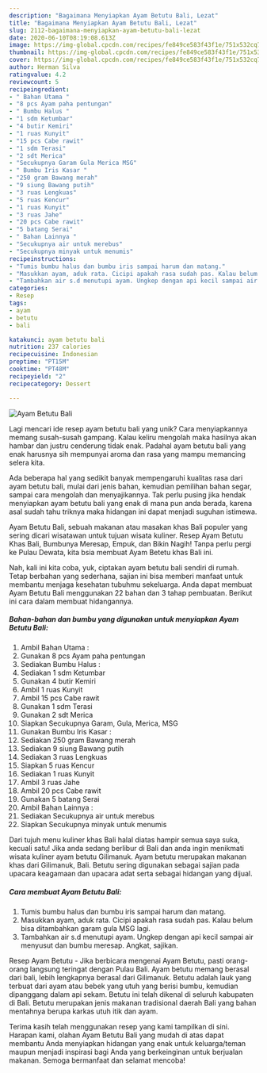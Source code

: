 ```yaml
---
description: "Bagaimana Menyiapkan Ayam Betutu Bali, Lezat"
title: "Bagaimana Menyiapkan Ayam Betutu Bali, Lezat"
slug: 2112-bagaimana-menyiapkan-ayam-betutu-bali-lezat
date: 2020-06-10T08:19:08.613Z
image: https://img-global.cpcdn.com/recipes/fe849ce583f43f1e/751x532cq70/ayam-betutu-bali-foto-resep-utama.jpg
thumbnail: https://img-global.cpcdn.com/recipes/fe849ce583f43f1e/751x532cq70/ayam-betutu-bali-foto-resep-utama.jpg
cover: https://img-global.cpcdn.com/recipes/fe849ce583f43f1e/751x532cq70/ayam-betutu-bali-foto-resep-utama.jpg
author: Herman Silva
ratingvalue: 4.2
reviewcount: 5
recipeingredient:
- " Bahan Utama "
- "8 pcs Ayam paha pentungan"
- " Bumbu Halus "
- "1 sdm Ketumbar"
- "4 butir Kemiri"
- "1 ruas Kunyit"
- "15 pcs Cabe rawit"
- "1 sdm Terasi"
- "2 sdt Merica"
- "Secukupnya Garam Gula Merica MSG"
- " Bumbu Iris Kasar "
- "250 gram Bawang merah"
- "9 siung Bawang putih"
- "3 ruas Lengkuas"
- "5 ruas Kencur"
- "1 ruas Kunyit"
- "3 ruas Jahe"
- "20 pcs Cabe rawit"
- "5 batang Serai"
- " Bahan Lainnya "
- "Secukupnya air untuk merebus"
- "Secukupnya minyak untuk menumis"
recipeinstructions:
- "Tumis bumbu halus dan bumbu iris sampai harum dan matang."
- "Masukkan ayam, aduk rata. Cicipi apakah rasa sudah pas. Kalau belum bisa ditambahkan garam gula MSG lagi."
- "Tambahkan air s.d menutupi ayam. Ungkep dengan api kecil sampai air menyusut dan bumbu meresap. Angkat, sajikan."
categories:
- Resep
tags:
- ayam
- betutu
- bali

katakunci: ayam betutu bali 
nutrition: 237 calories
recipecuisine: Indonesian
preptime: "PT15M"
cooktime: "PT48M"
recipeyield: "2"
recipecategory: Dessert

---
```



![Ayam Betutu Bali](https://img-global.cpcdn.com/recipes/fe849ce583f43f1e/751x532cq70/ayam-betutu-bali-foto-resep-utama.jpg)

Lagi mencari ide resep ayam betutu bali yang unik? Cara menyiapkannya memang susah-susah gampang. Kalau keliru mengolah maka hasilnya akan hambar dan justru cenderung tidak enak. Padahal ayam betutu bali yang enak harusnya sih mempunyai aroma dan rasa yang mampu memancing selera kita.

Ada beberapa hal yang sedikit banyak mempengaruhi kualitas rasa dari ayam betutu bali, mulai dari jenis bahan, kemudian pemilihan bahan segar, sampai cara mengolah dan menyajikannya. Tak perlu pusing jika hendak menyiapkan ayam betutu bali yang enak di mana pun anda berada, karena asal sudah tahu triknya maka hidangan ini dapat menjadi suguhan istimewa.

Ayam Betutu Bali, sebuah makanan atau masakan khas Bali populer yang sering dicari wisatawan untuk tujuan wisata kuliner. Resep Ayam Betutu Khas Bali, Bumbunya Meresap, Empuk, dan Bikin Nagih! Tanpa perlu pergi ke Pulau Dewata, kita bsia membuat Ayam Betetu khas Bali ini.


Nah, kali ini kita coba, yuk, ciptakan ayam betutu bali sendiri di rumah. Tetap berbahan yang sederhana, sajian ini bisa memberi manfaat untuk membantu menjaga kesehatan tubuhmu sekeluarga. Anda dapat membuat Ayam Betutu Bali menggunakan 22 bahan dan 3 tahap pembuatan. Berikut ini cara dalam membuat hidangannya.

<!--inarticleads1-->

##### Bahan-bahan dan bumbu yang digunakan untuk menyiapkan Ayam Betutu Bali:

1. Ambil  Bahan Utama :
1. Gunakan 8 pcs Ayam paha pentungan
1. Sediakan  Bumbu Halus :
1. Sediakan 1 sdm Ketumbar
1. Gunakan 4 butir Kemiri
1. Ambil 1 ruas Kunyit
1. Ambil 15 pcs Cabe rawit
1. Gunakan 1 sdm Terasi
1. Gunakan 2 sdt Merica
1. Siapkan Secukupnya Garam, Gula, Merica, MSG
1. Gunakan  Bumbu Iris Kasar :
1. Sediakan 250 gram Bawang merah
1. Sediakan 9 siung Bawang putih
1. Sediakan 3 ruas Lengkuas
1. Siapkan 5 ruas Kencur
1. Sediakan 1 ruas Kunyit
1. Ambil 3 ruas Jahe
1. Ambil 20 pcs Cabe rawit
1. Gunakan 5 batang Serai
1. Ambil  Bahan Lainnya :
1. Sediakan Secukupnya air untuk merebus
1. Siapkan Secukupnya minyak untuk menumis


Dari tujuh menu kuliner khas Bali halal diatas hampir semua saya suka, kecuali satu! Jika anda sedang berlibur di Bali dan anda ingin menikmati wisata kuliner ayam betutu Gilimanuk. Ayam betutu merupakan makanan khas dari Gilimanuk, Bali. Betutu sering digunakan sebagai sajian pada upacara keagamaan dan upacara adat serta sebagai hidangan yang dijual. 

<!--inarticleads2-->

##### Cara membuat Ayam Betutu Bali:

1. Tumis bumbu halus dan bumbu iris sampai harum dan matang.
1. Masukkan ayam, aduk rata. Cicipi apakah rasa sudah pas. Kalau belum bisa ditambahkan garam gula MSG lagi.
1. Tambahkan air s.d menutupi ayam. Ungkep dengan api kecil sampai air menyusut dan bumbu meresap. Angkat, sajikan.


Resep Ayam Betutu - Jika berbicara mengenai Ayam Betutu, pasti orang-orang langsung teringat dengan Pulau Bali. Ayam betutu memang berasal dari bali, lebih lengkapnya berasal dari Gilimanuk. Betutu adalah lauk yang terbuat dari ayam atau bebek yang utuh yang berisi bumbu, kemudian dipanggang dalam api sekam. Betutu ini telah dikenal di seluruh kabupaten di Bali. Betutu merupakan jenis makanan tradisional daerah Bali yang bahan mentahnya berupa karkas utuh itik dan ayam. 

Terima kasih telah menggunakan resep yang kami tampilkan di sini. Harapan kami, olahan Ayam Betutu Bali yang mudah di atas dapat membantu Anda menyiapkan hidangan yang enak untuk keluarga/teman maupun menjadi inspirasi bagi Anda yang berkeinginan untuk berjualan makanan. Semoga bermanfaat dan selamat mencoba!
